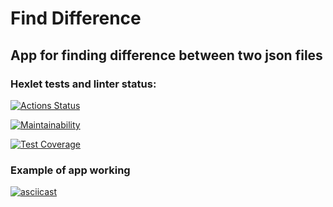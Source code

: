 # Find Difference
## App for finding difference between two json files
### Hexlet tests and linter status:
[![Actions Status](https://github.com/ldolohov/frontend-project-lvl2/workflows/hexlet-check/badge.svg)](https://github.com/ldolohov/frontend-project-lvl2/actions)

[![Maintainability](https://api.codeclimate.com/v1/badges/c31c34a532ed2e23e614/maintainability)](https://codeclimate.com/github/ldolohov/frontend-project-lvl2/maintainability)

[![Test Coverage](https://api.codeclimate.com/v1/badges/19e1b3526f5e425f4809/test_coverage)](https://codeclimate.com/github/ldolohov/frontend-project-lvl2/test_coverage)

### Example of app working

[![asciicast](https://asciinema.org/a/w49LD00DaJUPTDzD8hqB3YcT4.svg)](https://asciinema.org/a/w49LD00DaJUPTDzD8hqB3YcT4)